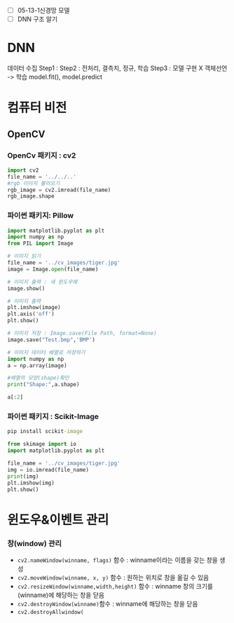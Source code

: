 - [ ] 05-13-1신경망 모델
- [ ] DNN 구조 알기
# DNN

데이터 수집
Step1 : 
Step2 : 전처리, 결측치, 정규, 학습
Step3 : 모델 구현 X 객체선언 -> 학습
	model.fit(), model.predict

# 컴퓨터 비전

## OpenCV

### OpenCv 패키지 : cv2

```python
import cv2
file_name = '../../..'
#rgb 이미지 불러오기
rgb_image = cv2.imread(file_name)
rgb_image.shape
```
### 파이썬 패키지: Pillow

```python
import matplotlib.pyplot as plt
import numpy as np
from PIL import Image

# 이미지 읽기
file_name = '../cv_images/tiger.jpg'
image = Image.open(file_name)

# 이미지 출력 : 새 윈도우에
image.show()

# 이미지 출력
plt.imshow(image)
plt.axis('off')
plt.show()

# 이미지 저장 : Image.save(File Path, format=None)
image.save("Test.bmp",'BMP')

# 이미지 데이터 배열로 저장하기
import numpy as np
a = np.array(image)

#배열의 모양(shape)확인
print("Shape:",a.shape)

a[:2]
```

### 파이썬 패키지 : Scikit-Image
```cmd
pip install scikit-image
```

```python
from skimage import io
import matplotlib.pyplot as plt

file_name = '../cv_images/tiger.jpg'
img = io.imread(file_name)
print(img)
plt.imshow(img)
plt.show()

```


# 윈도우&이벤트 관리

### 창(window) 관리

-  `cv2.nameWindow(winname, flags)` 함수 : winname이라는 이름을 갖는 창을 생성
- `cv2.moveWindow(winname, x, y)` 함수 : 원하는 위치로 창을 옮길 수 있음
- `cv2.resizeWindow(winname,width,height)` 함수 : winname 창의 크기를 (winname)에 해당하는 창을 닫음
- `cv2.destroyWindow(winname)`함수 : winname에 해당하는 창을 닫음
- `cv2.destroyAllwindow(`